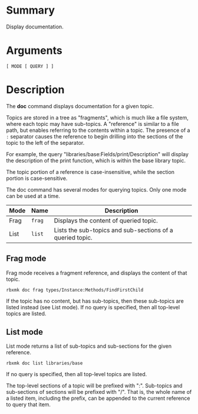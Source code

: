 # Summary
Display documentation.

# Arguments
	[ MODE [ QUERY ] ]

# Description
The **doc** command displays documentation for a given topic.

Topics are stored in a tree as "fragments", which is much like a file system,
where each topic may have sub-topics. A "reference" is similar to a file path,
but enables referring to the contents within a topic. The presence of a `:`
separator causes the reference to begin drilling into the sections of the topic
to the left of the separator.

For example, the query "libraries/base:Fields/print/Description" will display
the description of the print function, which is within the base library topic.

The topic portion of a reference is case-insensitive, while the section portion
is case-sensitive.

The doc command has several modes for querying topics. Only one mode can be used
at a time.

Mode | Name   | Description
-----|--------|------------
Frag | `frag` | Displays the content of queried topic.
List | `list` | Lists the sub-topics and sub-sections of a queried topic.

## Frag mode
Frag mode receives a fragment reference, and displays the content of that topic.

	rbxmk doc frag types/Instance:Methods/FindFirstChild

If the topic has no content, but has sub-topics, then these sub-topics are
listed instead (see List mode). If no query is specified, then all top-level
topics are listed.

## List mode
List mode returns a list of sub-topics and sub-sections for the given reference.

	rbxmk doc list libraries/base

If no query is specified, then all top-level topics are listed.

The top-level sections of a topic will be prefixed with ":". Sub-topics and
sub-sections of sections will be prefixed with "/". That is, the whole name of a
listed item, including the prefix, can be appended to the current reference to
query that item.
